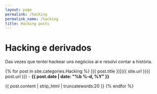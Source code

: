 ```yaml
---
layout: page
permalink: /hacking
permalink_name: /hacking
title: Hacking posts
---
```


# Hacking e derivados
Das vezes que tentei hackear uns negócios aí e resolvi contar a história.

{% for post in site.categories.Hacking %}
[{{ post.title }}]({{ site.url }}{{ post.url }}) - **{{ post.date | date: "%b %-d, %Y" }}**

{{ post.content | strip_html | truncatewords:20 }}
{% endfor %}

<!-- {{ post.content | strip_html | truncatewords:20 }} -->
<!-- {{ post.excerpt }} -->